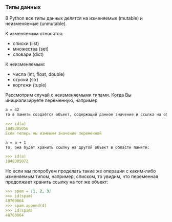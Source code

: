 ### Типы данных

В Python все типы данных делятся на изменяемые (mutable) и неизменяемые (unmutable). 

К изменяемым относятся:
* списки (list)
* множества (set)
* словари (dict)

К неизменяемым:
* числа (int, float, double)
* строки (str)
* кортежи (tuple)

Рассмотрим случай с неизменяемыми типами. Когда Вы инициализируете переменную, например

```markdown
a = 42
то в памяти создаётся объект, содержащий данное значение и ссылка на объект присваивается переменной a. Адрес объекта можно узнать с помощью функции id

>>> id(a)
1848305056
Если теперь мы изменим значение переменной

a = a + 1
то, она будет хранить ссылку на другой объект в области памяти:

>>> id(a)
1848305072
```

Но если мы попробуем проделать такие же операции с каким-либо изменяемым типом, например, списком, то увидим, что переменная продолжает хранить ссылку на тот же объект:

```markdown
>>> spam = [1, 2, 3]
>>> id(spam)
48769064
>>> spam.append(4)
>>> id(spam)
48769064
```